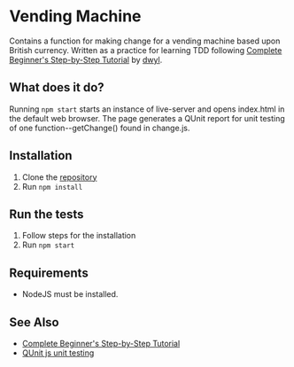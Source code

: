 # Vending Machine
Contains a function for making change for a vending machine based upon British currency. Written as a practice for learning TDD following [Complete Beginner's Step-by-Step Tutorial](https://github.com/dwyl/learn-tdd) by [dwyl](https://github.com/dwyl).

## What does it do?
Running `npm start` starts an instance of live-server and opens index.html in the
default web browser. The page generates a QUnit report for unit testing of one function--getChange() found in change.js.

## Installation
1. Clone the [repository](https://github.com/median-man/vending-machine.git)
2. Run `npm install`

## Run the tests
1. Follow steps for the installation
2. Run `npm start`

## Requirements
* NodeJS must be installed.

## See Also
* [Complete Beginner's Step-by-Step Tutorial](https://github.com/dwyl/learn-tdd)
* [QUnit js unit testing](https://qunitjs.com/)